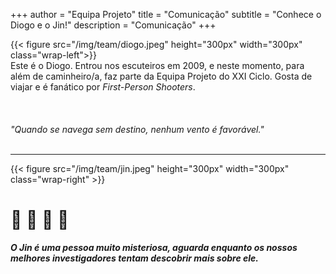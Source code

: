 +++
author = "Equipa Projeto"
title = "Comunicação"
subtitle = "Conhece o Diogo e o Jin!"
description = "Comunicação"
+++

<!--more-->

{{< figure src="/img/team/diogo.jpeg" height="300px" width="300px" class="wrap-left">}}
​​  
Este é o Diogo.
Entrou nos escuteiros em 2009, e neste momento, para além de caminheiro/a, faz parte da Equipa Projeto do XXI Ciclo. Gosta de viajar e é fanático por _First-Person Shooters_.  
​  
​  
​  
_"Quando se navega sem destino, nenhum vento é favorável."_
​  
​

---

{{< figure src="/img/team/jin.jpeg" height="300px" width="300px" class="wrap-right" >}}
​

# 🚧 🚧 🚧 🚧

_**O Jin é uma pessoa muito misteriosa, aguarda enquanto os nossos melhores investigadores tentam descobrir mais sobre ele.**_
​  
​  
​  
​  
​  
​
